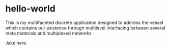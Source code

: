 # hello-world
This is my multifaceted discrete application designed to address the vessel which contains our existence through multilevel interfacing between several meta materials and multiplexed networks

Jake here.
